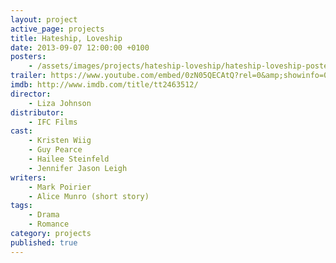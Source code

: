 ```yaml
---
layout: project
active_page: projects
title: Hateship, Loveship
date: 2013-09-07 12:00:00 +0100
posters:
    - /assets/images/projects/hateship-loveship/hateship-loveship-poster.jpg
trailer: https://www.youtube.com/embed/0zN05QECAtQ?rel=0&amp;showinfo=0
imdb: http://www.imdb.com/title/tt2463512/
director:
    - Liza Johnson
distributor:
    - IFC Films
cast:
    - Kristen Wiig
    - Guy Pearce
    - Hailee Steinfeld
    - Jennifer Jason Leigh
writers:
    - Mark Poirier
    - Alice Munro (short story)
tags:
    - Drama
    - Romance
category: projects
published: true
---
```

